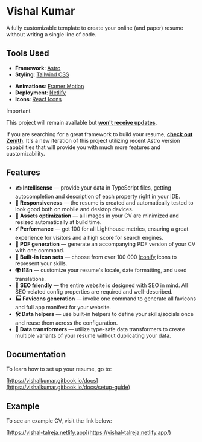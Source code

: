 # Vishal Kumar

A fully customizable template to create your online (and paper) resume without writing a single line of code.

## Tools Used

- **Framework**: [Astro](https://astro.build/)
- **Styling**: [Tailwind CSS](https://tailwindcss.com/)

<!-- - **Database**: [Supabase](https://supabase.com/) -->

- **Animations**: [Framer Motion](https://framer.com/motion)
- **Deployment**: [Netlify](https://netlify.app)
- **Icons**: [React Icons](https://react-icons.github.io/react-icons/)
<!-- - **Plugins**: [rehype](https://github.com/rehypejs/rehype)
- **Analytics**: [Google Analytics](https://analytics.google.com/analytics/web/)
- [SWR](https://swr.vercel.app/)
- [Email.js](https://www.emailjs.com/)
- [React Toastify](https://github.com/fkhadra/react-toastify) -->

> [!IMPORTANT]
> This project will remain available but <ins>**won't receive updates**</ins>.
>
> If you are searching for a great framework to build your resume, **[check out Zenith](https://github.com/KonradSzwarc/zenith)**. It's a new iteration of this project utilizing recent Astro version capabilities that will provide you with much more features and customizability.

## Features

- **✍️ Intellisense** — provide your data in TypeScript files, getting autocompletion and description of each property right in your IDE.
- **📱 Responsiveness** — the resume is created and automatically tested to look good both on mobile and desktop devices.
- **🌠 Assets optimization** — all images in your CV are minimized and resized automatically at build time.
- **⚡️ Performance** — get 100 for all Lighthouse metrics, ensuring a great experience for visitors and a high score for search engines.
- **📄 PDF generation** — generate an accompanying PDF version of your CV with one command.
- **🔶 Built-in icon sets** — choose from over 100 000 [Iconify](https://iconify.design/) icons to represent your skills.
- **🌍 I18n** — customize your resume's locale, date formatting, and used translations.
- **🔎 SEO friendly** — the entire website is designed with SEO in mind. All SEO-related config properties are required and well-described.
- **🏭 Favicons generation** — invoke one command to generate all favicons and full app manifest for your website.
- **🛠 Data helpers** — use built-in helpers to define your skills/socials once and reuse them across the configuration.
- **🔀 Data transformers** — utilize type-safe data transformers to create multiple variants of your resume without duplicating your data.

## Documentation

To learn how to set up your resume, go to:

[https://vishalkumar.gitbook.io/docs](https://vishalkumar.gitbook.io/docs/setup-guide)

## Example

To see an example CV, visit the link below:

[https://vishal-talreja.netlify.app](https://vishal-talreja.netlify.app/)
